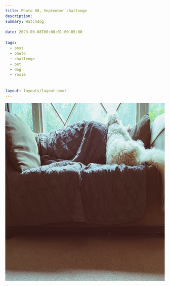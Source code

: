 ```yaml
---
title: Photo 08, September challenge
description:
summary: Watchdog

date: 2023-09-08T00:00:01.00-05:00

tags:
  - post
  - photo
  - challenge
  - pet
  - dog
  - rosie


layout: layouts/layout-post
---
```

<img width="1000" height="562" class="img-border" src="/img/2023-09-08-watchdog.jpeg" alt="Rosie, our Goldendoodle, lying on the couch watching out the window" />

